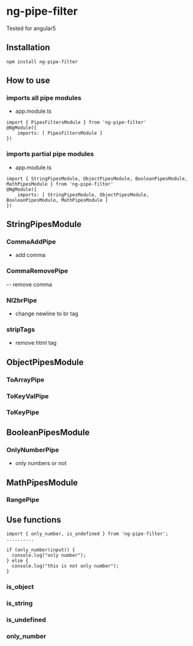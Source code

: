 # ng-pipe-filter
Tested for angular5

## Installation
```
npm install ng-pipe-filter
```


## How to use

### imports all pipe modules
- app.module.ts
```
import { PipesFiltersModule } from 'ng-pipe-filter'
@NgModule({
    imports: [ PipesFiltersModule ]
})
```


### imports partial pipe modules
- app.module.ts
```
import { StringPipesModule, ObjectPipesModule, BooleanPipesModule, MathPipesModule } from 'ng-pipe-filter'
@NgModule({
    imports: [ StringPipesModule, ObjectPipesModule, BooleanPipesModule, MathPipesModule ]
})
```


## StringPipesModule

### CommaAddPipe
- add comma
### CommaRemovePipe
-- remove comma
### Nl2brPipe
- change newline to br tag
### stripTags
- remove html tag


## ObjectPipesModule
### ToArrayPipe
### ToKeyValPipe
### ToKeyPipe

## BooleanPipesModule
### OnlyNumberPipe
- only numbers or not


## MathPipesModule
### RangePipe

## Use functions
```
import { only_number, is_undefined } from 'ng-pipe-filter';
..........

if (only_number(input)) {
  console.log("only number");
} else {
  console.log("this is not only number");
}
```
### is_object
### is_string
### is_undefined
### only_number

